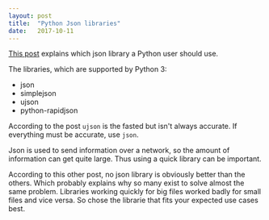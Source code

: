 ```yaml
---
layout: post
title:  "Python Json libraries"
date:   2017-10-11
---
```


[This post](http://artem.krylysov.com/blog/2015/09/29/benchmark-python-json-libraries/) 
explains which json library a Python user should use.

The libraries, which are supported by Python 3:
* json
* simplejson
* ujson
* python-rapidjson

According to the post `ujson` is the fasted but isn't always accurate.
If everything must be accurate, use `json`. 

Json is used to send information over a network,
so the amount of information can get quite large.
Thus using a quick library can be important. 

According to this other post,
no json library is obviously better than the others.
Which probably explains why so many exist to solve 
almost the same problem.
Libraries working quickly for big files worked badly for small files and vice versa.
So chose the librarie that fits your expected use cases best.

































